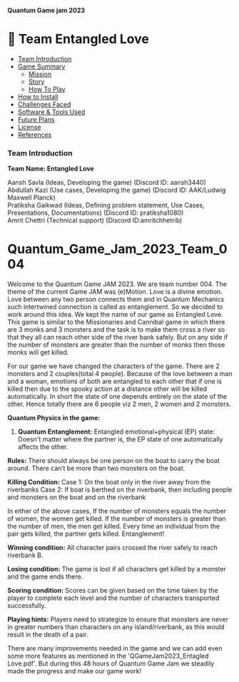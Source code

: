 **Quantum Game jam 2023**

# :space_invader: Team Entangled Love

- [Team Introduction](#team-introduction)
- [Game Summary](#game-summary)
  - [Mission](#mission)
  - [Story](#story)
  - [How To Play](#how-to-play)
- [How to Install](#how-to-install)
- [Challenges Faced](#challenges-faced)
- [Software & Tools Used](#software--tools-used)
- [Future Plans](#future-plans)
- [License](#license)
- [References](#references)

### Team Introduction
**Team Name: Entangled Love**      

Aansh Savla (Ideas, Developing the game) (Discord ID: aansh3440)      
Abdullah Kazi (Use cases, Developing the game) (Discord ID: AAK/Ludwig Maxwell Planck)        
Pratiksha Gaikwad (Ideas, Defining problem statement, Use Cases, Presentations, Documentations) (Discord ID: pratiksha1080)   
Amrit Chettri (Technical support) (Discord ID:amritchhetrib)    




# Quantum_Game_Jam_2023_Team_004
Welcome to the Quantum Game JAM 2023. We are team number 004. The theme of the current Game JAM was (e)Motion. Love is a divine emotion. Love between any two person connects them and in Quantum Mechanics such intertwined connection is called as entanglement. So we decided to work around this idea. We kept the name of our game as Entangled Love. This game is similar to the Missionaries and Cannibal game in which there are 3 monks and 3 monsters and the task is to make them cross a river so that they all can reach other side of the river bank safely. But on any side if the number of monsters are greater than the number of monks then those monks will get killed.      

For our game we have changed the characters of the game. There are 2 monsters and 2 couples(total 4 people). Because of the love between a man and a woman, emotions of both are entangled to each other that if one is killed then due to the spooky action at a distance other will be killed automatically. In short the state of one depends entirely on the state of the other. Hence totally there are 6 people viz 2 men, 2 women and 2 monsters.    

**Quantum Physics in the game:**    
1) **Quantum Entanglement:** Entangled emotional+physical (EP) state: Doesn't matter where the partner is, the EP state of one automatically affects the other.    

**Rules:**
There should always be one person on the boat to carry the boat around.
There can’t be more than two monsters on the boat.

**Killing Condition:** 
Case 1: On the boat only in the river away from the riverbanks
Case 2: If boat is berthed on the riverbank, then including people and monsters on the boat and on the riverbank 

In either of the above cases,
If the number of monsters equals the number of women, the women get killed.
If the number of monsters is greater than the number of men, the men get killed.
Every time an individual from the pair gets killed, the partner gets killed. Entanglement!

 
**Winning condition:** 
All character pairs crossed the river safely to reach riverbank B.

**Losing condition:**
The game is lost if all characters get killed by a monster and the game ends there.

**Scoring condition:**
Scores can be given based on the time taken by the player to complete each level and the number of characters transported successfully.

**Playing hints:**
Players need to strategize to ensure that monsters are never in greater numbers than characters on any island/riverbank, as this would result in the death of a pair.


There are many improvements needed in the game and we can add even some more features as mentioned in the 'QGameJam2023_Entagled Love.pdf'. But during this 48 hours of Quantum Game Jam we steadily made the progress and make our game work!  
